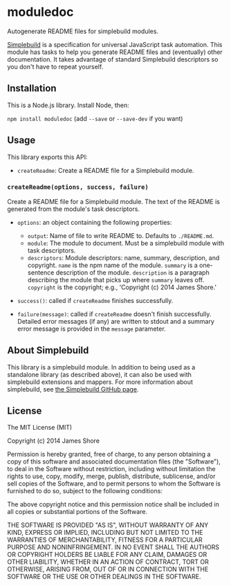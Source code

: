 # moduledoc

Autogenerate README files for simplebuild modules.

[Simplebuild](https://github.com/jamesshore/simplebuild) is a specification for universal JavaScript task automation. This module has tasks to help you generate README files and (eventually) other documentation. It takes advantage of standard Simplebuild descriptors so you don't have to repeat yourself.


## Installation

This is a Node.js library. Install Node, then:

`npm install moduledoc` (add `--save` or `--save-dev` if you want)


## Usage

This library exports this API:

* `createReadme`: Create a README file for a Simplebuild module.


### `createReadme(options, success, failure)`

Create a README file for a Simplebuild module. The text of the README is generated from the module's task descriptors.

* `options`: an object containing the following properties:
    * `output`: Name of file to write README to. Defaults to `./README.md`.
    * `module`: The module to document. Must be a simplebuild module with task descriptors.
    * `descriptors`: Module descriptors: name, summary, description, and copyright. `name` is the npm name of the module. `summary` is a one-sentence description of the module. `description` is a paragraph describing the module that picks up where `summary` leaves off. `copyright` is the copyright; e.g., 'Copyright (c) 2014 James Shore.'

* `success()`: called if `createReadme` finishes successfully.

* `failure(message)`: called if `createReadme` doesn't finish successfully. Detailed error messages (if any) are written to stdout and a summary error message is provided in the `message` parameter.


## About Simplebuild

This library is a simplebuild module. In addition to being used as a standalone library (as described above), it can also be used with simplebuild extensions and mappers. For more information about simplebuild, see [the Simplebuild GitHub page](https://github.com/jamesshore/simplebuild).


## License

The MIT License (MIT)

Copyright (c) 2014 James Shore

Permission is hereby granted, free of charge, to any person obtaining a copy
of this software and associated documentation files (the "Software"), to deal
in the Software without restriction, including without limitation the rights
to use, copy, modify, merge, publish, distribute, sublicense, and/or sell
copies of the Software, and to permit persons to whom the Software is
furnished to do so, subject to the following conditions:

The above copyright notice and this permission notice shall be included in
all copies or substantial portions of the Software.

THE SOFTWARE IS PROVIDED "AS IS", WITHOUT WARRANTY OF ANY KIND, EXPRESS OR
IMPLIED, INCLUDING BUT NOT LIMITED TO THE WARRANTIES OF MERCHANTABILITY,
FITNESS FOR A PARTICULAR PURPOSE AND NONINFRINGEMENT. IN NO EVENT SHALL THE
AUTHORS OR COPYRIGHT HOLDERS BE LIABLE FOR ANY CLAIM, DAMAGES OR OTHER
LIABILITY, WHETHER IN AN ACTION OF CONTRACT, TORT OR OTHERWISE, ARISING FROM,
OUT OF OR IN CONNECTION WITH THE SOFTWARE OR THE USE OR OTHER DEALINGS IN
THE SOFTWARE.


